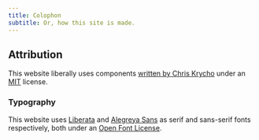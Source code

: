 ```yaml
---
title: Colophon
subtitle: Or, how this site is made.
---
```


## Attribution

This website liberally uses components [written by Chris Krycho](https://github.com/chriskrycho/v1.notes.chriskrycho.com) under an [MIT](https://github.com/chriskrycho/v5.chriskrycho.com/blob/main/LICENSE.md#software) license.

### Typography
This website uses [Liberata](https://fonts.google.com/specimen/Literata) and [Alegreya Sans](https://fonts.google.com/specimen/Alegreya+Sans) as serif and sans-serif fonts respectively, both under an [Open Font License](https://scripts.sil.org/cms/scripts/page.php?site_id=nrsi&id=OFL).